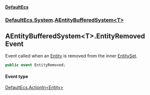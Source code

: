 #### [DefaultEcs](./index.md 'index')
### [DefaultEcs.System](./DefaultEcs-System.md 'DefaultEcs.System').[AEntityBufferedSystem&lt;T&gt;](./DefaultEcs-System-AEntityBufferedSystem-T-.md 'DefaultEcs.System.AEntityBufferedSystem&lt;T&gt;')
## AEntityBufferedSystem&lt;T&gt;.EntityRemoved Event
Event called when an [Entity](./DefaultEcs-Entity.md 'DefaultEcs.Entity') is removed from the inner [EntitySet](./DefaultEcs-EntitySet.md 'DefaultEcs.EntitySet').  
```C#
public event EntityRemoved;
```
#### Event type
[DefaultEcs.ActionIn&lt;](./DefaultEcs-ActionIn-T-(T).md 'DefaultEcs.ActionIn&lt;T&gt;(T)')[Entity](./DefaultEcs-Entity.md 'DefaultEcs.Entity')[&gt;](./DefaultEcs-ActionIn-T-(T).md 'DefaultEcs.ActionIn&lt;T&gt;(T)')
